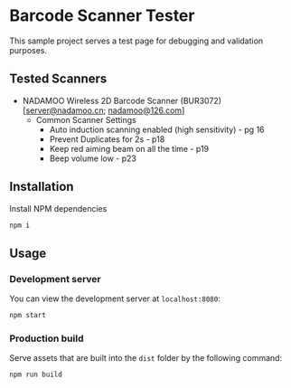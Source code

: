 # Barcode Scanner Tester

This sample project serves a test page for debugging and validation purposes.

## Tested Scanners
* NADAMOO Wireless 2D Barcode Scanner (BUR3072) [server@nadamoo.cn; nadamoo@126.com]
  * Common Scanner Settings
    * Auto induction scanning enabled (high sensitivity) - pg 16
    * Prevent Duplicates for 2s - p18
    * Keep red aiming beam on all the time - p19
    * Beep volume low - p23

## Installation

Install NPM dependencies

```bash
npm i
```

## Usage

### Development server

You can view the development server at `localhost:8080`:

```bash
npm start
```

### Production build

Serve assets that are built into the `dist` folder by the following command:

```bash
npm run build
```


